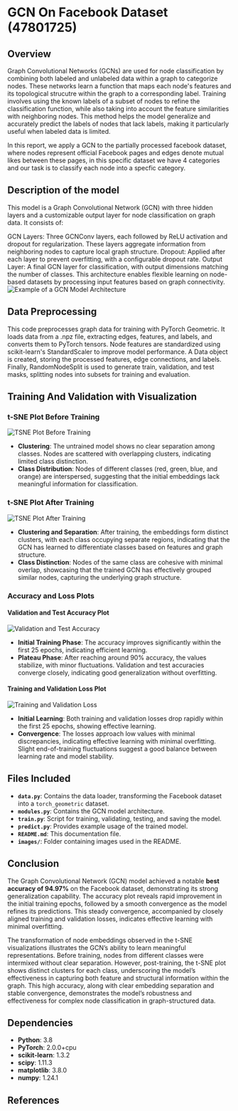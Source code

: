 # GCN On Facebook Dataset (47801725)

## Overview 
 Graph Convolutional Networks (GCNs) are used for node classification by combining both labeled and unlabeled data within a graph to categorize nodes. These networks learn a function that maps each node's features and its topological strucutre within the graph to a corresponding label. Training involves using the known labels of a subset of nodes to refine the classification function, while also taking into account the  feature similarities with neighboring nodes. This method helps the model generalize and accurately predict the labels of nodes that lack labels, making it particularly useful when labeled data is limited.

In this report, we apply a GCN to the partially processed facebook dataset, where nodes represent official Facebook pages and edges denote mutual likes between these pages, in this specific dataset we have 4 categories and our task is to classify each node into a specfic category. 

## Description of the model 
This model is a Graph Convolutional Network (GCN) with three hidden layers and a customizable output layer for node classification on graph data. It consists of:

GCN Layers: Three GCNConv layers, each followed by ReLU activation and dropout for regularization. These layers aggregate information from neighboring nodes to capture local graph structure.
Dropout: Applied after each layer to prevent overfitting, with a configurable dropout rate.
Output Layer: A final GCN layer for classification, with output dimensions matching the number of classes.
This architecture enables flexible learning on node-based datasets by processing input features based on graph connectivity.
![Example of a GCN Model Architecture](images/The-structure-of-GCN-model-Each-node-in-the-input-graph-represents-a-sample-with-a.png)

## Data Preprocessing 
This code preprocesses graph data for training with PyTorch Geometric. It loads data from a .npz file, extracting edges, features, and labels, and converts them to PyTorch tensors. Node features are standardized using scikit-learn's StandardScaler to improve model performance. A Data object is created, storing the processed features, edge connections, and labels. Finally, RandomNodeSplit is used to generate train, validation, and test masks, splitting nodes into subsets for training and evaluation.
## Training And Validation with Visualization

### t-SNE Plot Before Training
![TSNE Plot Before Training](images/TSNE_Before.png)

- **Clustering**: The untrained model shows no clear separation among classes. Nodes are scattered with overlapping clusters, indicating limited class distinction.
- **Class Distribution**: Nodes of different classes (red, green, blue, and orange) are interspersed, suggesting that the initial embeddings lack meaningful information for classification.

### t-SNE Plot After Training
![TSNE Plot After Training](images/Tsne.png)

- **Clustering and Separation**: After training, the embeddings form distinct clusters, with each class occupying separate regions, indicating that the GCN has learned to differentiate classes based on features and graph structure.
- **Class Distinction**: Nodes of the same class are cohesive with minimal overlap, showcasing that the trained GCN has effectively grouped similar nodes, capturing the underlying graph structure.

### Accuracy and Loss Plots

#### Validation and Test Accuracy Plot
![Validation and Test Accuracy](images/Validation%20and%20Test%20Accuracy.png)

- **Initial Training Phase**: The accuracy improves significantly within the first 25 epochs, indicating efficient learning.
- **Plateau Phase**: After reaching around 90% accuracy, the values stabilize, with minor fluctuations. Validation and test accuracies converge closely, indicating good generalization without overfitting.

#### Training and Validation Loss Plot
![Training and Validation Loss](images/Training%20and%20Validation%20loss.png)

- **Initial Learning**: Both training and validation losses drop rapidly within the first 25 epochs, showing effective learning.
- **Convergence**: The losses approach low values with minimal discrepancies, indicating effective learning with minimal overfitting. Slight end-of-training fluctuations suggest a good balance between learning rate and model stability.

## Files Included 
- **`data.py`**: Contains the data loader, transforming the Facebook dataset into a `torch_geometric` dataset.
- **`modules.py`**: Contains the GCN model architecture.
- **`train.py`**: Script for training, validating, testing, and saving the model.
- **`predict.py`**: Provides example usage of the trained model.
- **`README.md`**: This documentation file.
- **`images/`**: Folder containing images used in the README.


## Conclusion 

The Graph Convolutional Network (GCN) model achieved a notable **best accuracy of 94.97%** on the Facebook dataset, demonstrating its strong generalization capability. The accuracy plot reveals rapid improvement in the initial training epochs, followed by a smooth convergence as the model refines its predictions. This steady convergence, accompanied by closely aligned training and validation losses, indicates effective learning with minimal overfitting.

The transformation of node embeddings observed in the t-SNE visualizations illustrates the GCN’s ability to learn meaningful representations. Before training, nodes from different classes were intermixed without clear separation. However, post-training, the t-SNE plot shows distinct clusters for each class, underscoring the model’s effectiveness in capturing both feature and structural information within the graph. This high accuracy, along with clear embedding separation and stable convergence, demonstrates the model’s robustness and effectiveness for complex node classification in graph-structured data.


## Dependencies 
- **Python**: 3.8
- **PyTorch**: 2.0.0+cpu
- **scikit-learn**: 1.3.2
- **scipy**: 1.11.3
- **matplotlib**: 3.8.0
- **numpy**: 1.24.1
## References 
